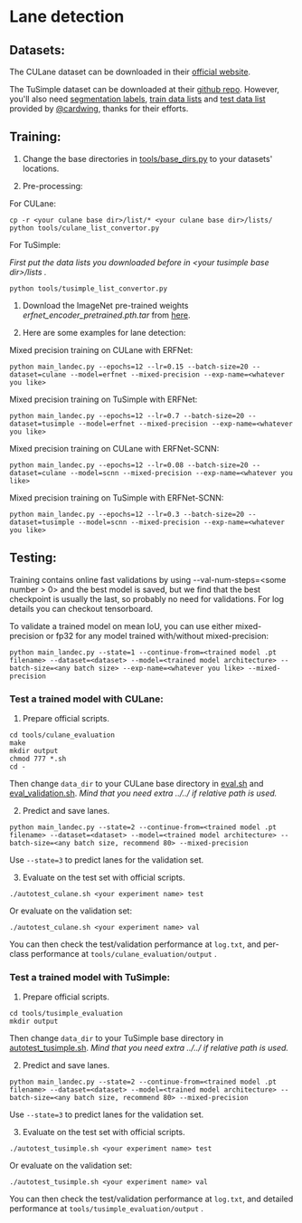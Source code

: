 # Lane detection

## Datasets: 

The CULane dataset can be downloaded in their [official website](https://xingangpan.github.io/projects/CULane.html).

The TuSimple dataset can be downloaded at their [github repo](https://github.com/TuSimple/tusimple-benchmark/issues/3). However, you'll also need [segmentation labels](https://drive.google.com/open?id=1uLZk_i6rxRMvwLF8dLy19dTJiOgnbotf), [train data lists](https://drive.google.com/open?id=1hzfxufoCnUYEahQ3k29b8flJhNk0gAo4) and [test data list](https://github.com/cardwing/Codes-for-Lane-Detection/blob/master/ENet-TuSimple-Torch/list/list_test.txt) provided by [@cardwing](https://github.com/cardwing), thanks for their efforts.

## Training:

1. Change the base directories in [tools/base_dirs.py](tools/base_dirs.py) to your datasets' locations.

2. Pre-processing:

For CULane:

```
cp -r <your culane base dir>/list/* <your culane base dir>/lists/
python tools/culane_list_convertor.py
```

For TuSimple:

*First put the data lists you downloaded before in \<your tusimple base dir\>/lists .*

```
python tools/tusimple_list_convertor.py
```

1. Download the ImageNet pre-trained weights *erfnet_encoder_pretrained.pth.tar* from [here](https://github.com/Eromera/erfnet_pytorch/tree/master/trained_models).

2. Here are some examples for lane detection:

Mixed precision training on CULane with ERFNet:

```
python main_landec.py --epochs=12 --lr=0.15 --batch-size=20 --dataset=culane --model=erfnet --mixed-precision --exp-name=<whatever you like>
```

Mixed precision training on TuSimple with ERFNet:

```
python main_landec.py --epochs=12 --lr=0.7 --batch-size=20 --dataset=tusimple --model=erfnet --mixed-precision --exp-name=<whatever you like>
```

Mixed precision training on CULane with ERFNet-SCNN:

```
python main_landec.py --epochs=12 --lr=0.08 --batch-size=20 --dataset=culane --model=scnn --mixed-precision --exp-name=<whatever you like>
```

Mixed precision training on TuSimple with ERFNet-SCNN:

```
python main_landec.py --epochs=12 --lr=0.3 --batch-size=20 --dataset=tusimple --model=scnn --mixed-precision --exp-name=<whatever you like>
```

## Testing:

Training contains online fast validations by using --val-num-steps=\<some number > 0\> and the best model is saved, but we find that the best checkpoint is usually the last, so probably no need for validations. For log details you can checkout tensorboard.

To validate a trained model on mean IoU, you can use either mixed-precision or fp32 for any model trained with/without mixed-precision:

```
python main_landec.py --state=1 --continue-from=<trained model .pt filename> --dataset=<dataset> --model=<trained model architecture> --batch-size=<any batch size> --exp-name=<whatever you like> --mixed-precision
```

### Test a trained model with CULane:

1. Prepare official scripts.

```
cd tools/culane_evaluation
make
mkdir output
chmod 777 *.sh
cd -
```

Then change `data_dir` to your CULane base directory in [eval.sh](tools/culane_evaluation/eval.sh) and [eval_validation.sh](tools/culane_evaluation/eval_validation.sh). *Mind that you need extra ../../ if relative path is used.*

2. Predict and save lanes.
   
```
python main_landec.py --state=2 --continue-from=<trained model .pt filename> --dataset=<dataset> --model=<trained model architecture> --batch-size=<any batch size, recommend 80> --mixed-precision
```

Use `--state=3` to predict lanes for the validation set.

3. Evaluate on the test set with official scripts.

```
./autotest_culane.sh <your experiment name> test
```

Or evaluate on the validation set:

```
./autotest_culane.sh <your experiment name> val
```

You can then check the test/validation performance at `log.txt`, and per-class performance at `tools/culane_evaluation/output` .

### Test a trained model with TuSimple:

1. Prepare official scripts.

```
cd tools/tusimple_evaluation
mkdir output
```

Then change `data_dir` to your TuSimple base directory in [autotest_tusimple.sh](autotest_tusimple.sh). *Mind that you need extra ../../ if relative path is used.*

2. Predict and save lanes.
   
```
python main_landec.py --state=2 --continue-from=<trained model .pt filename> --dataset=<dataset> --model=<trained model architecture> --batch-size=<any batch size, recommend 80> --mixed-precision
```

Use `--state=3` to predict lanes for the validation set.

3. Evaluate on the test set with official scripts.

```
./autotest_tusimple.sh <your experiment name> test
```

Or evaluate on the validation set:

```
./autotest_tusimple.sh <your experiment name> val
```

You can then check the test/validation performance at `log.txt`, and detailed performance at `tools/tusimple_evaluation/output` .

